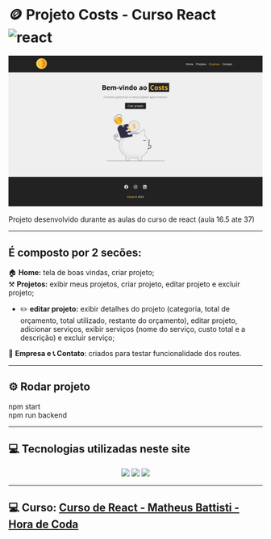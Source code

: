 # 🪙 Projeto Costs - Curso React ![react](https://img.shields.io/badge/React-20232A?style=for-the-badge&logo=react&logoColor=61DAFB)

![projetoCost](/src/img/print.png)

Projeto desenvolvido durante as aulas do curso de react (aula 16.5 ate 37)

---
## É composto por 2 secões:

🏠 **Home:** tela de boas vindas, criar projeto;<br>
⚒️ **Projetos:** exibir meus projetos, criar projeto, editar projeto e excluir projeto;<br>
- ✏️ **editar projeto:** exibir detalhes do projeto (categoria, total de orçamento, total utilizado, restante do orçamento), editar projeto, adicionar serviços, exibir serviços (nome do serviço, custo total e a descrição) e excluir serviço;<br>

🏢 **Empresa e 📞 Contato**: criados para testar funcionalidade dos routes.

---

## ⚙️ Rodar projeto

npm start<br>
npm run backend

---

## 💻 Tecnologias utilizadas neste site

<p align="center">
<img src="https://img.shields.io/badge/HTML5-E34F26?style=for-the-badge&logo=html5&logoColor=white" />
<img src="https://img.shields.io/badge/CSS3-1572B6?style=for-the-badge&logo=css3&logoColor=white" />
<img src="https://img.shields.io/badge/React-20232A?style=for-the-badge&logo=react&logoColor=61DAFB" />
<p>

---

## 💻 Curso: [Curso de React - Matheus Battisti - Hora de Coda](https://www.youtube.com/playlist?list=PLnDvRpP8BneyVA0SZ2okm-QBojomniQVO)

